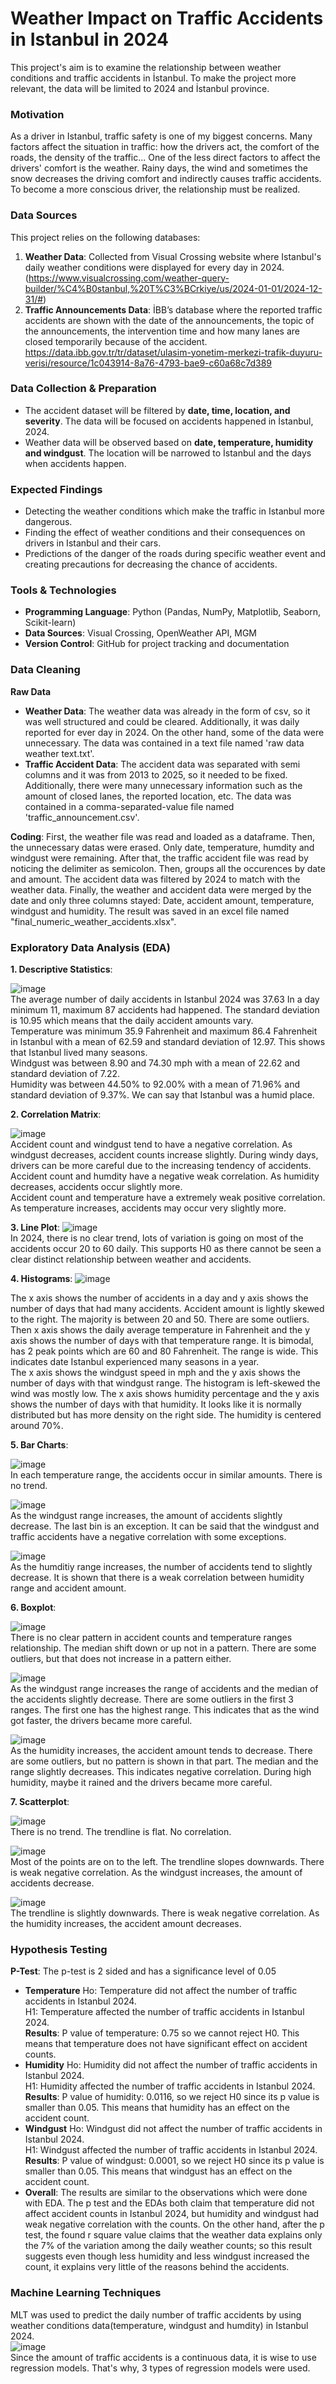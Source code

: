 # Weather Impact on Traffic Accidents in Istanbul in 2024

This project's aim is to examine the relationship between weather conditions and traffic accidents in İstanbul. To make the project more relevant, the data will be limited to 2024 and İstanbul province.

### Motivation
As a driver in Istanbul, traffic safety is one of my biggest concerns. Many factors affect the situation in traffic: how the drivers act, the comfort of the roads, the density of the traffic... One of the less direct factors to affect the drivers' comfort is the weather. Rainy days, the wind and sometimes the snow decreases the driving comfort and indirectly causes traffic accidents. To become a more conscious driver, the relationship must be realized. 

### Data Sources
This project relies on the following databases:
1. **Weather Data**: Collected from Visual Crossing website where Istanbul's daily weather conditions were displayed for every day in 2024. (https://www.visualcrossing.com/weather-query-builder/%C4%B0stanbul,%20T%C3%BCrkiye/us/2024-01-01/2024-12-31/#)
2. **Traffic Announcements Data**: İBB’s database where the reported traffic accidents are shown with the date of the announcements, the topic of the announcements, the intervention time and how many lanes are closed temporarily because of the accident. https://data.ibb.gov.tr/tr/dataset/ulasim-yonetim-merkezi-trafik-duyuru-verisi/resource/1c043914-8a76-4793-bae9-c60a68c7d389

### Data Collection & Preparation
- The accident dataset will be filtered by **date, time, location, and severity**. The data will be focused on accidents happened in İstanbul, 2024.
- Weather data will be observed based on **date, temperature, humidity and windgust**. The location will be narrowed to İstanbul and the days when accidents happen. 


### Expected Findings
- Detecting the weather conditions which make the traffic in Istanbul more dangerous.
- Finding the effect of weather conditions and their consequences on drivers in Istanbul and their cars.
- Predictions of the danger of the roads during specific weather event and creating precautions for decreasing the chance of accidents.


### Tools & Technologies
- **Programming Language**: Python (Pandas, NumPy, Matplotlib, Seaborn, Scikit-learn)
- **Data Sources**: Visual Crossing, OpenWeather API, MGM
- **Version Control**: GitHub for project tracking and documentation

### Data Cleaning
**Raw Data**
- **Weather Data**: The weather data was already in the form of csv, so it was well structured and could be cleared. Additionally, it was daily reported for ever day in 2024. On the other hand, some of the data were unnecessary. The data was contained in a text file named 'raw data weather text.txt'.
- **Traffic Accident Data**: The accident data was separated with semi columns and it was from 2013 to 2025, so it needed to be fixed. Additionally, there were many unnecessary information such as the amount of closed lanes, the reported location, etc. The data was contained in a comma-separated-value file named 'traffic_announcement.csv'.

**Coding**: First, the weather file was read and loaded as a dataframe. Then, the unnecessary datas were erased. Only date, temperature, humdity and windgust were remaining. After that, the traffic accident file was read by noticing the delimiter as semicolon. Then, groups all the occurences by date and amount. The accident data was filtered by 2024 to match with the weather data. Finally, the weather and accident data were merged by the date and only three columns stayed: Date, accident amount, temperature, windgust and humidity. The result was saved in an excel file named "final_numeric_weather_accidents.xlsx".

### Exploratory Data Analysis (EDA)
**1. Descriptive Statistics**: 

![image](https://github.com/user-attachments/assets/02ca931c-1496-49d7-903e-930aa6fdef07)  
The average number of daily accidents in Istanbul 2024 was 37.63 In a day minimum 11, maximum 87 accidents had happened. The standard deviation is 10.95 which means that the daily accident amounts vary.   
Temperature was minimum 35.9 Fahrenheit and maximum 86.4 Fahrenheit in Istanbul with a mean of 62.59 and standard deviation of 12.97. This shows that Istanbul lived many seasons.   
Windgust was between 8.90 and 74.30 mph with a mean of 22.62 and standard deviation of 7.22.  
Humidity was between 44.50% to 92.00% with a mean of 71.96% and standard deviation of 9.37%. We can say that Istanbul was a humid place.


**2. Correlation Matrix**:

![image](https://github.com/user-attachments/assets/65126c47-e2f8-4281-9da3-f1e994e68063)  
Accident count and windgust tend to have a negative correlation. As windgust decreases, accident counts increase slightly. 
During windy days, drivers can be more careful due to the increasing tendency of accidents.  
Accident count and humdity have a negative weak correlation. As humidity decreases, accidents occur slightly more.   
Accident count and temperature have a extremely weak positive correlation. As temperature increases, accidents may occur very slightly more.


**3. Line Plot**:
![image](https://github.com/user-attachments/assets/c90097ac-f500-4589-94c6-3e41adaedadf)  
In 2024, there is no clear trend, lots of variation is going on most of the accidents occur 20 to 60 daily. This supports H0 as there cannot be seen a clear distinct relationship between weather and accidents.

**4. Histograms**:
![image](https://github.com/user-attachments/assets/4225c2cd-34a8-4dd1-a453-7b5e23e43c3b)

The x axis shows the number of accidents in a day and y axis shows the number of days that had many accidents. Accident amount is lightly skewed to the right. The majority is between 20 and 50. There are some outliers.  
Then x axis shows the daily average temperature in Fahrenheit and the y axis shows the number of days with that temperature range. It is bimodal, has 2 peak points which are 60 and 80 Fahrenheit. The range is wide. This indicates date Istanbul experienced many seasons in a year.  
The x axis shows the windgust speed in mph and the y axis shows the number of days with that windgust range. The histogram is left-skewed the wind was mostly low. The x axis shows humidity percentage and the y axis shows the number of days with that humidity. It looks like it is normally distributed but has more density on the right side. The humidity is centered around 70%.


**5. Bar Charts**:

![image](https://github.com/user-attachments/assets/b878b96d-1a67-4eac-a8af-1f0c9a9f939c)  
In each temperature range, the accidents occur in similar amounts. There is no trend. 

![image](https://github.com/user-attachments/assets/df31bd09-9254-4596-a89a-ea112956a360)  
As the windgust range increases, the amount of accidents slightly decrease. The last bin is an exception. It can be said that the windgust and traffic accidents have a negative correlation with some exceptions.

![image](https://github.com/user-attachments/assets/baf5c868-ddd8-49dd-9328-5fe9fb74f944)  
As the humditiy range increases, the number of accidents tend to slightly decrease. It is shown that there is a weak correlation between humidity range and accident amount.


**6. Boxplot**:

![image](https://github.com/user-attachments/assets/275a265e-6988-4d33-94ad-4eb988e1bdd0)  
There is no clear pattern in accident counts and temperature ranges relationship. The median shift down or up not in a pattern. There are some outliers, but that does not increase in a pattern either. 

![image](https://github.com/user-attachments/assets/a752196d-dc19-4a68-a977-6cafcf44b56f)  
As the windgust range increases the range of accidents and the median of the accidents slightly decrease. There are some outliers in the first 3 ranges. The first one has the highest range. This indicates that as the wind got faster, the drivers became more careful.

![image](https://github.com/user-attachments/assets/9d2a8e2c-d130-4f60-8411-8f2fa434b19a)  
As the humidity increases, the accident amount tends to decrease. There are some outliers, but no pattern is shown in that part. The median and the range slightly decreases. This indicates negative correlation. During high humidity, maybe it rained and the drivers became more careful.


**7. Scatterplot**:

![image](https://github.com/user-attachments/assets/9d4d7e35-0442-4001-8873-3da480b31013)  
There is no trend. The trendline is flat. No correlation.

![image](https://github.com/user-attachments/assets/bf78d96c-ecab-42e4-b7a3-701b8d330019)  
Most of the points are on to the left. The trendline slopes downwards. There is weak negative correlation. As the windgust increases, the amount of accidents decrease. 

![image](https://github.com/user-attachments/assets/0bc5dc16-1c0e-43f0-8038-1f0b1bc42e02)  
The trendline is slightly downwards. There is weak negative correlation. As the humidity increases, the accident amount decreases. 


### Hypothesis Testing
**P-Test**: The p-test is 2 sided and has a significance level of 0.05
- **Temperature**
Ho: Temperature did not affect the number of traffic accidents in Istanbul 2024.    
H1: Temperature affected the number of traffic accidents in Istanbul 2024.  
**Results**: P value of temperature: 0.75 so we cannot reject H0. This means that temperature does not have significant effect on accident counts. 
- **Humidity**
Ho: Humidity did not affect the number of traffic accidents in Istanbul 2024.    
H1: Humidity affected the number of traffic accidents in Istanbul 2024.  
**Results**: P value of humidity: 0.0116, so we reject H0 since its p value is smaller than 0.05. This means that humidity has an effect on the accident count.
- **Windgust**
Ho: Windgust did not affect the number of traffic accidents in Istanbul 2024.  
H1: Windgust affected the number of traffic accidents in Istanbul 2024.  
**Results**: P value of windgust: 0.0001, so we reject H0 since its p value is smaller than 0.05. This means that windgust has an effect on the accident count.
- **Overall**: The results are similar to the observations which were done with EDA. The p test and the EDAs both claim that temperature did not affect accident counts in Istanbul 2024,  but humidity and windgust had weak negative correlation with the counts. On the other hand, after the p test, the found r square value claims that the weather data explains only the 7% of the variation among the daily weather counts; so this result suggests even though less humidity and less windgust increased the count, it explains very little of the reasons behind the accidents.

### Machine Learning Techniques  
  
MLT was used to predict the daily number of traffic accidents by using weather conditions data(temperature, windgust and humdity) in Istanbul 2024.  
![image](https://github.com/user-attachments/assets/f802e79b-f21e-4948-ba42-965707c6181c)  
Since the amount of traffic accidents is a continuous data, it is wise to use regression models. That's why, 3 types of regression models were used.


